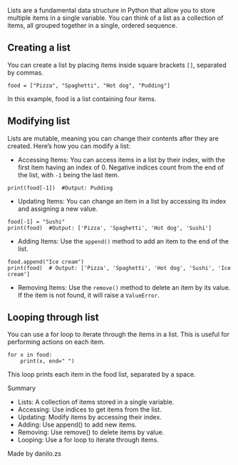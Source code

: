 Lists are a fundamental data structure in Python that allow you to store multiple items in a single variable. You can think of a list as a collection of items, all grouped together in a single, ordered sequence.

## Creating a list
You can create a list by placing items inside square brackets `[]`, separated by commas.
```
food = ["Pizza", "Spaghetti", "Hot dog", "Pudding"]
```
In this example, food is a list containing four items.

## Modifying list
Lists are mutable, meaning you can change their contents after they are created. Here’s how you can modify a list:

- Accessing Items: You can access items in a list by their index, with the first item having an index of 0. Negative indices count from the end of the list, with `-1` being the last item.
```
print(food[-1])  #Output: Pudding
```
- Updating Items: You can change an item in a list by accessing its index and assigning a new value.
```
food[-1] = "Sushi"
print(food)  #Output: ['Pizza', 'Spaghetti', 'Hot dog', 'Sushi']
```
- Adding Items: Use the `append()` method to add an item to the end of the list.
```
food.append("Ice cream")
print(food)  # Output: ['Pizza', 'Spaghetti', 'Hot dog', 'Sushi', 'Ice cream']
```
- Removing Items: Use the `remove()` method to delete an item by its value. If the item is not found, it will raise a `ValueError`.

## Looping through list
You can use a for loop to iterate through the items in a list. This is useful for performing actions on each item.
```
for x in food:
    print(x, end=" ")
```
This loop prints each item in the food list, separated by a space.

Summary
- Lists: A collection of items stored in a single variable.
- Accessing: Use indices to get items from the list.
- Updating: Modify items by accessing their index.
- Adding: Use append() to add new items.
- Removing: Use remove() to delete items by value.
- Looping: Use a for loop to iterate through items.

Made by danilo.zs
